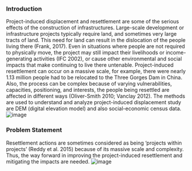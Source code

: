 ### Introduction 

Project-induced displacement and resettlement are some of the serious effects of the construction of infrastructures. Large-scale development or infrastructure projects typically require land, and sometimes very large tracts of land. This need for land can result in the dislocation of the people living there (Frank, 2017). Even in situations where people are not required to physically move, the project may still impact their livelihoods or income-generating activities (IFC 2002), or cause other environmental and social impacts that make continuing to live there untenable. Project-induced resettlement can occur on a massive scale, for example, there were nearly 1.13 million people had to be relocated to the Three Gorges Dam in China. Also, the process can be complex because of varying vulnerabilities, capacities, positioning, and interests, the people being resettled are affected in different ways (Oliver-Smith 2010; Vanclay 2012). The methods are used to understand and analyze project-induced displacement study are DEM (digital elevation model) and also social-economic census data. ![image](https://user-images.githubusercontent.com/78135581/113081825-f9500a80-920b-11eb-8fa2-4108acc4e9a0.png)

### Problem Statement 

Resettlement actions are sometimes considered as being ‘projects within projects’ (Reddy et al. 2015) because of its massive scale and complexity. Thus, the way forward in improving the project-induced resettlement and mitigating the impacts are needed. ![image](https://user-images.githubusercontent.com/78135581/113081854-07059000-920c-11eb-888f-e0c1f7b5c68b.png)
